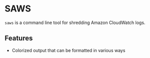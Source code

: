 SAWS
====

`saws` is a command line tool for shredding Amazon CloudWatch logs.

Features
--------

  - Colorized output that can be formatted in various ways
